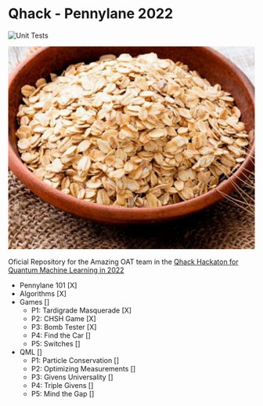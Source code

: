 # Qhack - Pennylane 2022

![Unit Tests](https://github.com/dedsylva/Qhack2022/actions/workflows/ci.yml/badge.svg)

<p align="center">
  <img src="https://raw.githubusercontent.com/dedsylva/Qhack2022/master/images/oat.jpg">
</p>



Oficial Repository for the Amazing OAT team in the [Qhack Hackaton for Quantum Machine Learning in 2022](https://github.com/XanaduAI/QHack)


- Pennylane 101 [X]
- Algorithms [X]
- Games []
  - P1: Tardigrade Masquerade [X]
  - P2: CHSH Game [X]
  - P3: Bomb Tester [X]
  - P4: Find the Car []
  - P5: Switches []
- QML []
  - P1: Particle Conservation []
  - P2: Optimizing Measurements []
  - P3: Givens Universality []
  - P4: Triple Givens []
  - P5: Mind the Gap []
